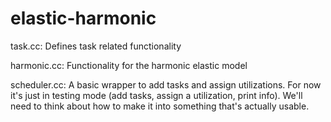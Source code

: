 # elastic-harmonic

task.cc: Defines task related functionality

harmonic.cc: Functionality for the harmonic elastic model

scheduler.cc: A basic wrapper to add tasks and assign utilizations. For now it's just in testing mode (add tasks, assign a utilization, print info). We'll need to think about how to make it into something that's actually usable.